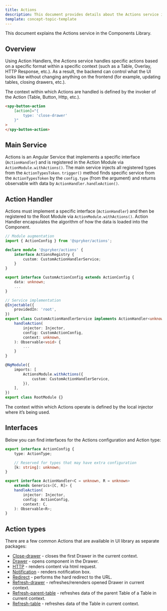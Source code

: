 ```yaml
---
title: Actions
description: This document provides details about the Actions service in the Components Library.
template: concept-topic-template
---
```


This document explains the Actions service in the Components Library.

## Overview

Using Action Handlers, the Actions service handles specific actions based on a specific format within a specific context (such as a Table, Overlay, HTTP Response, etc.).
As a result, the backend can control what the UI looks like without changing anything on the frontend (for example, updating tables, closing drawers, etc.).

The context within which Actions are handled is defined by the invoker of the Action (Table, Button, Http, etc.).

```html
<spy-button-action
    [action]="{ 
        type: 'close-drawer' 
    }"
>
</spy-button-action>
```

## Main Service

Actions is an Angular Service that implements a specific interface (`ActionHandler`) and is registered in the Action Module via `ActionModule.withActions()`. 
The main service injects all registered types from the `ActionTypesToken`.
`trigger()` method finds specific service from the `ActionTypesToken` by the `config.type` (from the argument) and returns observable with data by `ActionHandler.handleAction()`.

## Action Handler

Actions must implement a specific interface (`ActionHandler`) and then be registered to the Root Module via `ActionModule.withActions()`.
Action Handler encapsulates the algorithm of how the data is loaded into the Component.

```ts
// Module augmentation
import { ActionConfig } from '@spryker/actions';

declare module '@spryker/actions' {
    interface ActionsRegistry {
        custom: CustomActionHandlerService;
    }
}

export interface CustomActionConfig extends ActionConfig {
    data: unknown;
    ...
}

// Service implementation
@Injectable({
    providedIn: 'root',
})
export class CustomActionHandlerService implements ActionHandler<unknown, void> {
    handleAction(
        injector: Injector,
        config: CustomActionConfig,
        context: unknown,
    ): Observable<void> {
        ...
    }
}

@NgModule({
    imports: [
        ActionsModule.withActions({
            custom: CustomActionHandlerService,
        }),
    ],
})
export class RootModule {}
```

The context within which Actions operate is defined by the local injector where it’s being used.

## Interfaces

Below you can find interfaces for the Actions configuration and Action type:

```ts
export interface ActionConfig {
    type: ActionType;

    // Reserved for types that may have extra configuration
    [k: string]: unknown;
}

export interface ActionHandler<C = unknown, R = unknown>
    extends Generics<[C, R]> {
    handleAction(
        injector: Injector,
        config: ActionConfig,
        context: C,
    ): Observable<R>;
}
```

## Action types

There are a few common Actions that are available in UI library as separate packages:

- [Close-drawer](/docs/marketplace/dev/front-end/ui-components-library/actions/actions-close-drawer.html) - closes the first Drawer in the current context.
- [Drawer](/docs/marketplace/dev/front-end/ui-components-library/actions/actions-drawer.html) - opens component in the Drawer.
- [HTTP](/docs/marketplace/dev/front-end/ui-components-library/actions/actions-http.html) - renders content via html request.
- [Notification](/docs/marketplace/dev/front-end/ui-components-library/actions/actions-notification.html) - renders notification box.
- [Redirect](/docs/marketplace/dev/front-end/ui-components-library/actions/actions-redirect.html) - performs the hard redirect to the URL.  
- [Refresh-drawer](/docs/marketplace/dev/front-end/ui-components-library/actions/actions-refresh-drawer.html) - refreshes/rerenders opened Drawer in current context.  
- [Refresh-parent-table](/docs/marketplace/dev/front-end/ui-components-library/actions/actions-refresh-parent-table.html) - refreshes data of the parent Table of a Table in current context.
- [Refresh-table](/docs/marketplace/dev/front-end/ui-components-library/actions/actions-refresh-table.html) - refreshes data of the Table in current context.  
